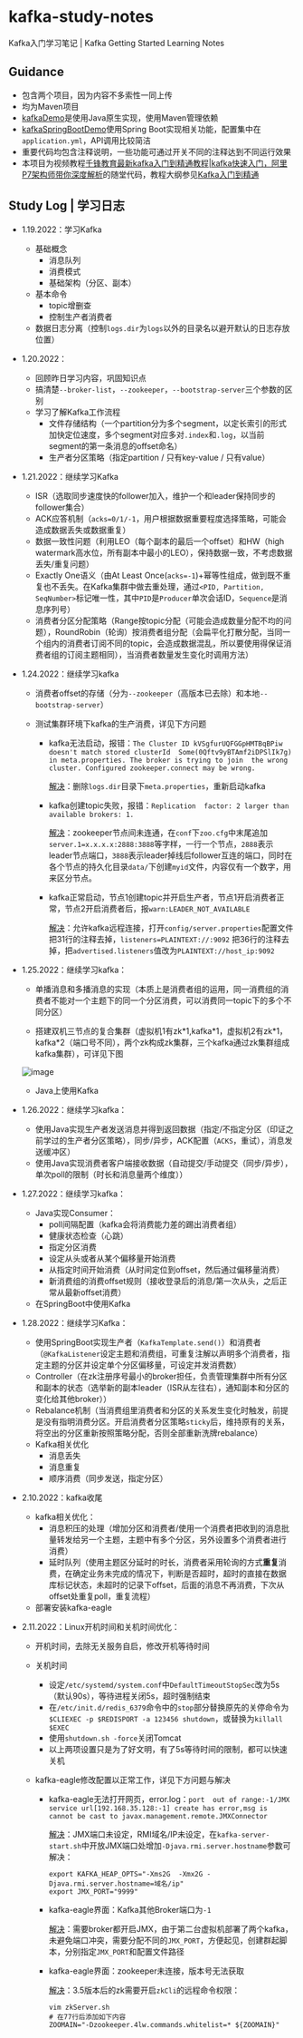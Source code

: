 # kafka-study-notes

Kafka入门学习笔记 | Kafka Getting Started Learning Notes

## Guidance

- 包含两个项目，因为内容不多索性一同上传
- 均为Maven项目
- [kafkaDemo](https://github.com/Aric-Sun/kafka-study-notes/tree/main/kafkaDemo)是使用Java原生实现，使用Maven管理依赖
- [kafkaSpringBootDemo](https://github.com/Aric-Sun/kafka-study-notes/tree/main/kafkaSpringBootDemo)使用Spring Boot实现相关功能，配置集中在`application.yml`，API调用比较简洁
- 重要代码均包含注释说明，一些功能可通过开关不同的注释达到不同运行效果
- 本项目为视频教程[千锋教育最新kafka入门到精通教程|kafka快速入门，阿里P7架构师带你深度解析](https://www.bilibili.com/video/BV1Xy4y1G7zA)的随堂代码，教程大纲参见[Kafka入门到精通](https://bright-boy.gitee.io/technical-notes/#/kafka/kafka)

## Study Log | 学习日志

- 1.19.2022：学习Kafka

    -   基础概念
        -   消息队列
        -   消费模式
        -   基础架构（分区、副本）
    -   基本命令
        -   topic增删查
        -   控制生产者消费者
    -   数据日志分离（控制`logs.dir`为`logs`以外的目录名以避开默认的日志存放位置）

- 1.20.2022：

    - 回顾昨日学习内容，巩固知识点
    - 搞清楚`--broker-list`，`--zookeeper`，`--bootstrap-server`三个参数的区别
    - 学习了解Kafka工作流程
        - 文件存储结构（一个partition分为多个segment，以定长索引的形式加快定位速度，多个segment对应多对`.index`和`.log`，以当前segment的第一条消息的offset命名）
        - 生产者分区策略（指定partition / 只有key-value / 只有value）

- 1.21.2022：继续学习Kafka

    - ISR（选取同步速度快的follower加入，维护一个和leader保持同步的follower集合）
    - ACK应答机制（`acks=0/1/-1`，用户根据数据重要程度选择策略，可能会造成数据丢失或数据重复）
    - 数据一致性问题（利用LEO（每个副本的最后一个offset）和HW（high watermark高水位，所有副本中最小的LEO），保持数据一致，不考虑数据丢失/重复问题）
    - Exactly One语义（由At Least Once(`acks=-1`)+幂等性组成，做到既不重复也不丢失。在Kafka集群中做去重处理，通过`<PID, Partition, SeqNumber>`标记唯一性，其中`PID`是`Producer`单次会话ID，`Sequence`是消息序列号）
    - 消费者分区分配策略（Range按topic分配（可能会造成数量分配不均的问题），RoundRobin（轮询）按消费者组分配（会扁平化打散分配，当同一个组内的消费者订阅不同的topic，会造成数据混乱，所以要使用得保证消费者组的订阅主题相同），当消费者数量发生变化时调用方法）  

- 1.24.2022：继续学习kafka

    - 消费者offset的存储（分为`--zookeeper`（高版本已去除）和本地`--bootstrap-server`） 

    - 测试集群环境下kafka的生产消费，详见下方问题

        - kafka无法启动，报错：`The Cluster ID kVSgfurUQFGGpHMTBqBPiw doesn't match stored clusterId  Some(0Qftv9yBTAmf2iDPSlIk7g) in meta.properties. The broker is trying to join  the wrong cluster. Configured zookeeper.connect may be wrong.`

            <u>解决</u>：删除`logs.dir`目录下`meta.properties`，重新启动kafka

        - kafka创建topic失败，报错：`Replication  factor: 2 larger than available brokers: 1.`

            <u>解决</u>：zookeeper节点间未连通，在`conf`下`zoo.cfg`中末尾追加`server.1=x.x.x.x:2888:3888`等字样，一行一个节点，`2888`表示leader节点端口，`3888`表示leader掉线后follower互连的端口，同时在各个节点的持久化目录`data/`下创建`myid`文件，内容仅有一个数字，用来区分节点。

        - kafka正常启动，节点1创建topic并开启生产者，节点1开启消费者正常，节点2开启消费者后，报`warn:LEADER_NOT_AVAILABLE`

            <u>解决</u>：允许kafka远程连接，打开`config/server.properties`配置文件
            把31行的注释去掉，`listeners=PLAINTEXT://:9092`
            把36行的注释去掉，把`advertised.listeners`值改为`PLAINTEXT://host_ip:9092`

- 1.25.2022：继续学习kafka：  

    - 单播消息和多播消息的实现（本质上是消费者组的运用，同一消费组的消费者不能对一个主题下的同一个分区消费，可以消费同一topic下的多个不同分区）      

    - 搭建双机三节点的复合集群（虚拟机1有zk\*1,kafka\*1，虚拟机2有zk\*1，kafka\*2（端口号不同），两个zk构成zk集群，三个kafka通过zk集群组成kafka集群），可详见下图 

    ![image](https://user-images.githubusercontent.com/59010287/153988797-316d5dae-dd19-4bb3-b0ea-a8eb6b91f791.png)

    - Java上使用Kafka

- 1.26.2022：继续学习kafka：

    -  使用Java实现生产者发送消息并得到返回数据（指定/不指定分区（印证之前学过的生产者分区策略），同步/异步，ACK配置（`ACKS`，重试），消息发送缓冲区）     
    -  使用Java实现消费者客户端接收数据（自动提交/手动提交（同步/异步），单次poll的限制（时长和消息量两个维度））

- 1.27.2022：继续学习kafka：      

    - Java实现Consumer：
        - poll间隔配置（kafka会将消费能力差的踢出消费者组）
        - 健康状态检查（心跳）
        - 指定分区消费
        - 设定从头或者从某个偏移量开始消费
        - 从指定时间开始消费（从时间定位到offset，然后通过偏移量消费）
        - 新消费组的消费offset规则（接收登录后的消息/第一次从头，之后正常从最新offset消费）     
    - 在SpringBoot中使用Kafka

- 1.28.2022：继续学习Kafka：      

    - 使用SpringBoot实现生产者（`KafkaTemplate.send()`）和消费者（`@KafkaListener`设定主题和消费组，可重复注解以声明多个消费者，指定主题的分区并设定单个分区偏移量，可设定并发消费数）      
    - Controller（在zk注册序号最小的broker担任，负责管理集群中所有分区和副本的状态（选举新的副本leader（ISR从左往右），通知副本和分区的变化给其他broker））     
    - Rebalance机制（当消费组里消费者和分区的关系发生变化时触发，前提是没有指明消费分区。开启消费者分区策略`sticky`后，维持原有的关系，将空出的分区重新按照策略分配，否则全部重新洗牌rebalance）     
    - Kafka相关优化
        - 消息丢失
        - 消息重复
        - 顺序消费（同步发送，指定分区）

- 2.10.2022：kafka收尾      

    - kafka相关优化：
        - 消息积压的处理（增加分区和消费者/使用一个消费者把收到的消息批量转发给另一个主题，主题中有多个分区，另外设置多个消费者进行消费）
        - 延时队列（使用主题区分延时的时长，消费者采用轮询的方式**重复**消费，在确定业务未完成的情况下，判断是否超时，超时的直接在数据库标记状态，未超时的记录下offset，后面的消息不再消费，下次从offset处重复poll，重复流程）     
    - 部署安装kafka-eagle

- 2.11.2022：Linux开机时间和关机时间优化：

    - 开机时间，去除无关服务自启，修改开机等待时间

    - 关机时间

        - 设定`/etc/systemd/system.conf`中`DefaultTimeoutStopSec`改为5s（默认90s），等待进程关闭5s，超时强制结束
        - 在`/etc/init.d/redis_6379`命令中的`stop`部分替换原先的关停命令为`$CLIEXEC -p $REDISPORT -a 123456 shutdown`，或替换为`killall $EXEC`
        - 使用`shutdown.sh -force`关闭Tomcat
        - 以上两项设置只是为了好文明，有了5s等待时间的限制，都可以快速关机

    - kafka-eagle修改配置以正常工作，详见下方问题与解决

        - kafka-eagle无法打开网页，error.log：`port  out of range:-1/JMX service url[192.168.35.128:-1] create has error,msg is  cannot be cast to javax.management.remote.JMXConnector`

            <u>解决</u>：JMX端口未设定，RMI域名/IP未设定，在`kafka-server-start.sh`中开放JMX端口处增加`-Djava.rmi.server.hostname`参数可解决：

            ```shell
            export KAFKA_HEAP_OPTS="-Xms2G  -Xmx2G -Djava.rmi.server.hostname=域名/ip"
            export JMX_PORT="9999"
            ```

        - kafka-eagle界面：Kafka其他Broker端口为`-1`

            <u>解决</u>：需要broker都开启JMX，由于第二台虚拟机部署了两个kafka，未避免端口冲突，需要分配不同的`JMX_PORT`，方便起见，创建群起脚本，分别指定`JMX_PORT`和配置文件路径

        - kafka-eagle界面：zookeeper未连接，版本号无法获取

            <u>解决</u>：3.5版本后的zk需要开启`zkCli`的远程命令权限：

            ```shell
            vim zkServer.sh     
            # 在77行后添加如下内容
            ZOOMAIN="-Dzookeeper.4lw.commands.whitelist=* ${ZOOMAIN}"
            ```
            
